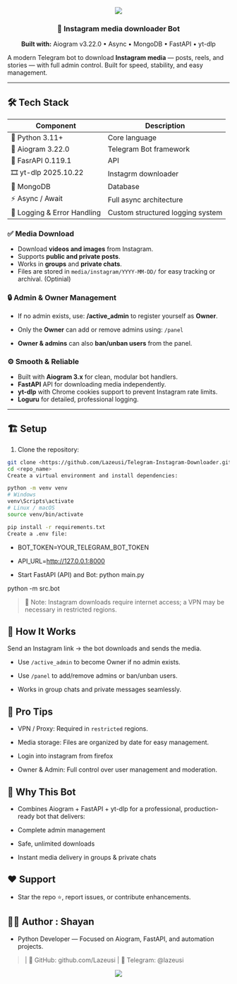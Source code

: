<p align="center">
  <img src="https://capsule-render.vercel.app/api?type=waving&color=gradient&height=180&section=header&text=Instagram%20Downloader%20Bot&fontSize=45&fontAlignY=35&animation=twinkling&fontColor=fff" />
</p>

<h3 align="center">🚀 Instagram media downloader Bot</h3>

<p align="center">
  <b>Built with:</b> Aiogram v3.22.0 • Async • MongoDB • FastAPI • yt-dlp
</p>

A modern Telegram bot to download **Instagram media** — posts, reels, and stories — with full admin control. Built for speed, stability, and easy management.

---

## 🛠️ Tech Stack
| Component | Description |
|------------|-------------|
| 🐍 Python 3.11+ | Core language |
| 🤖 Aiogram 3.22.0 | Telegram Bot framework |
| 🚀 FasrAPI 0.119.1 | API |
| 🎞️ yt-dlp 2025.10.22 | Instagrm downloader |
| 🍃 MongoDB | Database |
| ⚡ Async / Await | Full async architecture |
| 🧰 Logging & Error Handling | Custom structured logging system |

### ✅ Media Download
- Download **videos and images** from Instagram.  
- Supports **public and private posts**.  
- Works in **groups** and **private chats**.  
- Files are stored in `media/instagram/YYYY-MM-DD/` for easy tracking or archival. (Optinial)

### 🔒 Admin & Owner Management
- If no admin exists, use: **/active_admin** to register yourself as **Owner**.  

- Only the **Owner** can add or remove admins using: `/panel`



- **Owner & admins** can also **ban/unban users** from the panel.  

### ⚙️ Smooth & Reliable
- Built with **Aiogram 3.x** for clean, modular bot handlers.  
- **FastAPI** API for downloading media independently.  
- **yt-dlp** with Chrome cookies support to prevent Instagram rate limits.  
- **Loguru** for detailed, professional logging.

---

## 🏗️ Setup

1. Clone the repository:

```bash
git clone <https://github.com/Lazeusi/Telegram-Instagram-Downloader.git>
cd <repo_name>
Create a virtual environment and install dependencies:
```
```bash
python -m venv venv
# Windows
venv\Scripts\activate
# Linux / macOS
source venv/bin/activate
```
```bash
pip install -r requirements.txt
Create a .env file:
```

- BOT_TOKEN=YOUR_TELEGRAM_BOT_TOKEN
- API_URL=http://127.0.0.1:8000

- Start FastAPI (API) and Bot: python main.py

python -m src.bot
> 🔹 Note: Instagram downloads require internet access; a VPN may be necessary in restricted regions.

## 📌 How It Works
Send an Instagram link → the bot downloads and sends the media.

- Use `/active_admin` to become Owner if no admin exists.

- Use `/panel` to add/remove admins or ban/unban users.

- Works in group chats and private messages seamlessly.

## 🔧 Pro Tips

- VPN / Proxy: Required in `restricted` regions.

- Media storage: Files are organized by date for easy management.

- Login into instagram from firefox 

- Owner & Admin: Full control over user management and moderation.

## 🏅 Why This Bot
- Combines Aiogram + FastAPI + yt-dlp for a professional, production-ready bot that delivers:

- Complete admin management

- Safe, unlimited downloads

- Instant media delivery in groups & private chats

## ❤️ Support
- Star the repo ⭐, report issues, or contribute enhancements.


## 🧑‍💻 Author : **Shayan**

- Python Developer — Focused on Aiogram, FastAPI, and automation projects.
> | 🔗 GitHub: github.com/Lazeusi
> | 🐍 Telegram: @lazeusi

<p align="center"> <img src="https://capsule-render.vercel.app/api?type=waving&color=gradient&height=120&section=footer"/> </p>